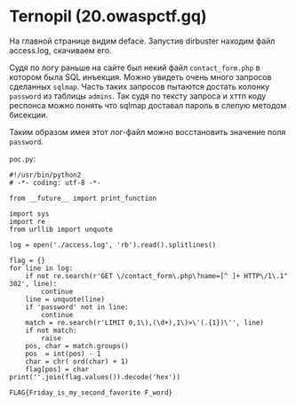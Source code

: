 # Ternopil (20.owaspctf.gq)

На главной странице видим deface. Запустив dirbuster находим файл access.log, скачиваем его.

Судя по логу раньше на сайте был некий файл `contact_form.php` в котором была SQL инъекция.
Можно увидеть очень много запросов сделанных `sqlmap`. Часть таких запросов пытаются достать колонку
`password` из таблицы `admins`. Так судя по тексту запроса и хттп коду респонса можно понять
что sqlmap доставал пароль в слепую методом бисекции.

Таким образом имея этот лог-файл можно восстановить значение поля `password`.

`poc.py`:

```
#!/usr/bin/python2
# -*- coding: utf-8 -*-

from __future__ import print_function

import sys
import re
from urllib import unquote

log = open('./access.log', 'rb').read().splitlines()

flag = {}
for line in log:
    if not re.search(r'GET \/contact_form\.php\?name=[^ ]+ HTTP\/1\.1" 302', line):
        continue
    line = unquote(line)
    if 'password' not in line:
        continue
    match = re.search(r'LIMIT 0,1\),(\d+),1\)>\'(.{1})\'', line)
    if not match:
        raise
    pos, char = match.groups()
    pos  = int(pos) - 1
    char = chr( ord(char) + 1)
    flag[pos] = char
print(''.join(flag.values()).decode('hex'))
```

`FLAG{Friday_is_my_second_favorite F_word}`

